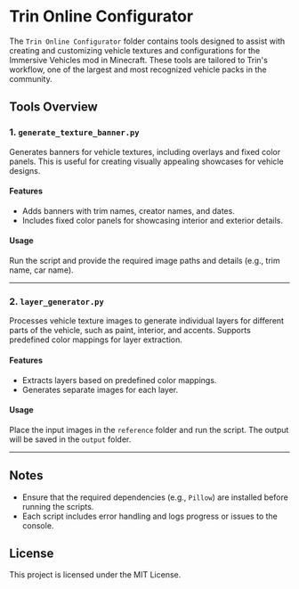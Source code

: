 # Trin Online Configurator

The `Trin Online Configurator` folder contains tools designed to assist with creating and customizing vehicle textures and configurations for the Immersive Vehicles mod in Minecraft. These tools are tailored to Trin's workflow, one of the largest and most recognized vehicle packs in the community.

## Tools Overview

### 1. `generate_texture_banner.py`
Generates banners for vehicle textures, including overlays and fixed color panels. This is useful for creating visually appealing showcases for vehicle designs.

#### Features
- Adds banners with trim names, creator names, and dates.
- Includes fixed color panels for showcasing interior and exterior details.

#### Usage
Run the script and provide the required image paths and details (e.g., trim name, car name).

---

### 2. `layer_generator.py`
Processes vehicle texture images to generate individual layers for different parts of the vehicle, such as paint, interior, and accents. Supports predefined color mappings for layer extraction.

#### Features
- Extracts layers based on predefined color mappings.
- Generates separate images for each layer.

#### Usage
Place the input images in the `reference` folder and run the script. The output will be saved in the `output` folder.

---

## Notes
- Ensure that the required dependencies (e.g., `Pillow`) are installed before running the scripts.
- Each script includes error handling and logs progress or issues to the console.

## License
This project is licensed under the MIT License.

